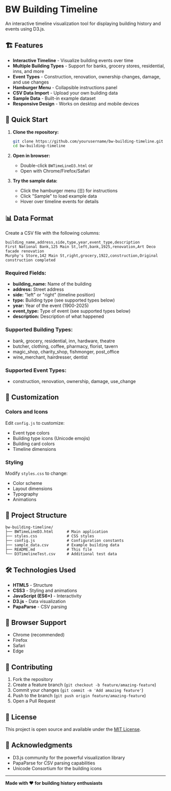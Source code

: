 # BW Building Timeline

An interactive timeline visualization tool for displaying building history and events using D3.js.

## 🏗️ Features

- **Interactive Timeline** - Visualize building events over time
- **Multiple Building Types** - Support for banks, grocery stores, residential, inns, and more
- **Event Types** - Construction, renovation, ownership changes, damage, and use changes
- **Hamburger Menu** - Collapsible instructions panel
- **CSV Data Import** - Upload your own building data
- **Sample Data** - Built-in example dataset
- **Responsive Design** - Works on desktop and mobile devices

## 🚀 Quick Start

1. **Clone the repository:**
   ```bash
   git clone https://github.com/yourusername/bw-building-timeline.git
   cd bw-building-timeline
   ```

2. **Open in browser:**
   - Double-click `BWTimeLineD3.html` or
   - Open with Chrome/Firefox/Safari

3. **Try the sample data:**
   - Click the hamburger menu (☰) for instructions
   - Click "Sample" to load example data
   - Hover over timeline events for details

## 📊 Data Format

Create a CSV file with the following columns:

```csv
building_name,address,side,type,year,event_type,description
First National Bank,125 Main St,left,bank,1925,renovation,Art Deco facade renovation
Murphy's Store,142 Main St,right,grocery,1922,construction,Original construction completed
```

### Required Fields:
- **building_name:** Name of the building
- **address:** Street address
- **side:** "left" or "right" (timeline position)
- **type:** Building type (see supported types below)
- **year:** Year of the event (1900-2025)
- **event_type:** Type of event (see supported types below)
- **description:** Description of what happened

### Supported Building Types:
- bank, grocery, residential, inn, hardware, theatre
- butcher, clothing, coffee, pharmacy, florist, tavern
- magic_shop, charity_shop, fishmonger, post_office
- wine_merchant, hairdresser, dentist

### Supported Event Types:
- construction, renovation, ownership, damage, use_change

## 🎨 Customization

### Colors and Icons
Edit `config.js` to customize:
- Event type colors
- Building type icons (Unicode emojis)
- Building card colors
- Timeline dimensions

### Styling
Modify `styles.css` to change:
- Color scheme
- Layout dimensions
- Typography
- Animations

## 📁 Project Structure

```
bw-building-timeline/
├── BWTimeLineD3.html      # Main application
├── styles.css             # CSS styles
├── config.js              # Configuration constants
├── sample_data.csv        # Example building data
├── README.md              # This file
└── D3TimelineTest.csv     # Additional test data
```

## 🛠️ Technologies Used

- **HTML5** - Structure
- **CSS3** - Styling and animations
- **JavaScript (ES6+)** - Interactivity
- **D3.js** - Data visualization
- **PapaParse** - CSV parsing

## 📱 Browser Support

- Chrome (recommended)
- Firefox
- Safari
- Edge

## 🤝 Contributing

1. Fork the repository
2. Create a feature branch (`git checkout -b feature/amazing-feature`)
3. Commit your changes (`git commit -m 'Add amazing feature'`)
4. Push to the branch (`git push origin feature/amazing-feature`)
5. Open a Pull Request

## 📄 License

This project is open source and available under the [MIT License](LICENSE).

## 🙏 Acknowledgments

- D3.js community for the powerful visualization library
- PapaParse for CSV parsing capabilities
- Unicode Consortium for the building icons

---

**Made with ❤️ for building history enthusiasts** 